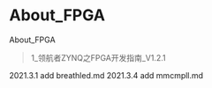 # About_FPGA
About_FPGA
>1_领航者ZYNQ之FPGA开发指南_V1.2.1 
 
2021.3.1 add breathled.md
2021.3.4 add mmcmpll.md
